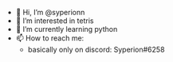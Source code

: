 - 👋 Hi, I’m @syperionn
- 👀 I’m interested in tetris
- 🌱 I’m currently learning python
- 📫 How to reach me:
    - basically only on discord: Syperion#6258

<!---
syperionn/syperionn is a ✨ special ✨ repository because its `README.md` (this file) appears on your GitHub profile.
You can click the Preview link to take a look at your changes.
--->

